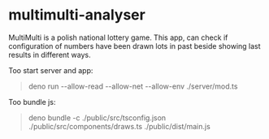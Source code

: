 # multimulti-analyser

MultiMulti is a polish national lottery game. This app, can check if configuration of numbers have been drawn lots in past beside showing last results in different ways.


Too start server and app:
> deno run --allow-read --allow-net --allow-env ./server/mod.ts

Too bundle js:
> deno bundle -c ./public/src/tsconfig.json ./public/src/components/draws.ts ./public/dist/main.js
